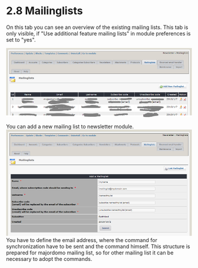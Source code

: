 # 2.8 Mailinglists

On this tab you can see an overview of the existing mailing lists. This tab is only visible, if "Use additional feature mailing lists" in module preferences is set to "yes".

![](../assets/mailinglist1_en.PNG)


You can add a new mailing list to newsletter module.
![](../assets/mailinglist2_en.PNG)
You have to define the email address, where the command for synchronization have to be sent and the command himself.
This structure is prepared for majordomo mailing list, so for other mailing list it can be necessary to adopt the commands.

